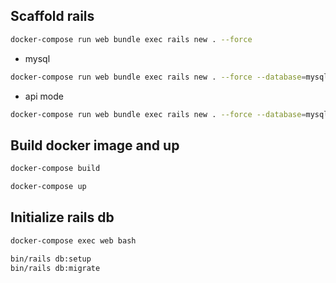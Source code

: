 ## Scaffold rails

```bash
docker-compose run web bundle exec rails new . --force
```

+ mysql
```sh
docker-compose run web bundle exec rails new . --force --database=mysql
```

+ api mode
```bash
docker-compose run web bundle exec rails new . --force --database=mysql --api
```

## Build docker image and up

```sh
docker-compose build

docker-compose up
```

## Initialize rails db

```sh
docker-compose exec web bash

bin/rails db:setup
bin/rails db:migrate
```
